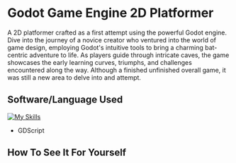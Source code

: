 # Godot Game Engine 2D Platformer
 A 2D platformer crafted as a first attempt using the powerful Godot engine. Dive into the journey of a novice creator who ventured into the world of game design, employing Godot's intuitive tools to bring a charming bat-centric adventure to life. As players guide through intricate caves, the game showcases the early learning curves, triumphs, and challenges encountered along the way. Although a finished unfinished overall game, it was still a new area to delve into and attempt.

 ## Software/Language Used
[![My Skills](https://skillicons.dev/icons?i=godot)](https://skillicons.dev)

 - GDScript

 ## How To See It For Yourself
 
